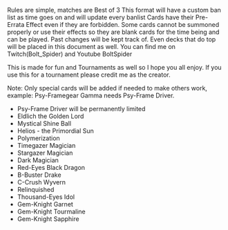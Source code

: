 Rules are simple, matches are Best of 3 This format will have a custom ban list as time goes on and will update every banlist Cards have their Pre-Errata Effect even if they are forbidden. Some cards cannot be summoned properly or use their effects so they are blank cards for the time being and can be played. Past changes will be kept track of. Even decks that do top will be placed in this document as well. You can find me on Twitch(Bolt_Spider) and Youtube BoltSpider

This is made for fun and Tournaments as well so I hope you all enjoy. If you use this for a tournament please credit me as the creator.

Note: Only special cards will be added if needed to make others work, example: Psy-Framegear Gamma needs Psy-Frame Driver. 
 - Psy-Frame Driver will be permanently limited
 - Eldlich the Golden Lord
 - Mystical Shine Ball
 - Helios - the Primordial Sun
 - Polymerization
 - Timegazer Magician
 - Stargazer Magician
 - Dark Magician
 - Red-Eyes Black Dragon
 - B-Buster Drake
 - C-Crush Wyvern
 - Relinquished
 - Thousand-Eyes Idol
 - Gem-Knight Garnet
 - Gem-Knight Tourmaline
 - Gem-Knight Sapphire
